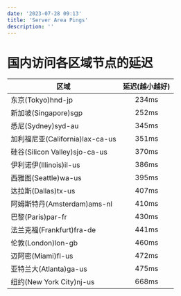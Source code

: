 ```yaml
---
date: '2023-07-28 09:13'
title: 'Server Area Pings'
description: ''
---
```


# 国内访问各区域节点的延迟

| 区域                            | 延迟(越小越好) |
| ------------------------------- | :------------: |
| 东京(Tokyo)hnd-jp               |     234ms      |
| 新加坡(Singapore)sgp            |     252ms      |
| 悉尼(Sydney)syd-au              |     345ms      |
| 加利福尼亚(California)lax-ca-us |     351ms      |
| 硅谷(Silicon Valley)sjo-ca-us   |     370ms      |
| 伊利诺伊(Illinois)il-us         |     386ms      |
| 西雅图(Seattle)wa-us            |     395ms      |
| 达拉斯(Dallas)tx-us             |     407ms      |
| 阿姆斯特丹(Amsterdam)ams-nl     |     410ms      |
| 巴黎(Paris)par-fr               |     430ms      |
| 法兰克福(Frankfurt)fra-de       |     441ms      |
| 伦敦(London)lon-gb              |     460ms      |
| 迈阿密(Miami)fl-us              |     472ms      |
| 亚特兰大(Atlanta)ga-us          |     475ms      |
| 纽约(New York City)nj-us        |     668ms      |
